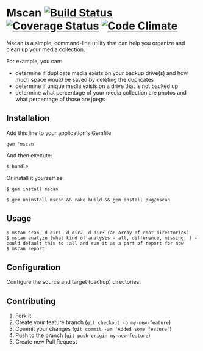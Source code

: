 Mscan [![Build Status](https://secure.travis-ci.org/dresselm/mscan.png)](http://travis-ci.org/dresselm/mscan) [![Coverage Status](https://coveralls.io/repos/dresselm/mscan/badge.png?branch=master)](https://coveralls.io/r/dresselm/mscan?branch=master) [![Code Climate](https://codeclimate.com/github/dresselm/mscan.png)](https://codeclimate.com/github/dresselm/mscan)
=====

Mscan is a simple, command-line utility that can help you organize and clean up your media collection.  

For example, you can:

* determine if duplicate media exists on your backup drive(s) and how much space would be saved by deleting the duplicates
* determine if unique media exists on a drive that is not backed up
* determine what percentage of your media collection are photos and what percentage of those are jpegs

## Installation

Add this line to your application's Gemfile:

    gem 'mscan'

And then execute:

    $ bundle

Or install it yourself as:

    $ gem install mscan

    $ gem uninstall mscan && rake build && gem install pkg/mscan

## Usage

    $ mscan scan -d dir1 -d dir2 -d dir3 (an array of root directories)
    $ mscan analyze (what kind of analysis - all, difference, missing, ) - could default this to :all and run it as a part of report for now
    $ mscan report

## Configuration

Configure the source and target (backup) directories.

## Contributing

1. Fork it
2. Create your feature branch (`git checkout -b my-new-feature`)
3. Commit your changes (`git commit -am 'Added some feature'`)
4. Push to the branch (`git push origin my-new-feature`)
5. Create new Pull Request
